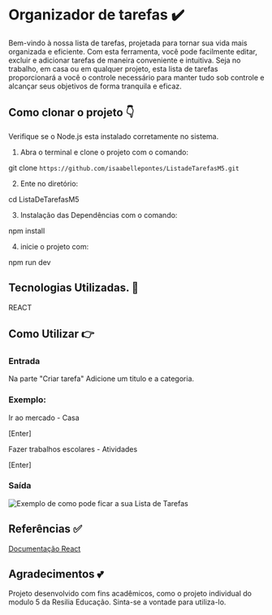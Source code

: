 # Organizador de tarefas ✔️
Bem-vindo à nossa lista de tarefas, projetada para tornar sua vida mais organizada e eficiente. Com esta ferramenta, você pode facilmente editar, excluir e adicionar tarefas de maneira conveniente e intuitiva. Seja no trabalho, em casa ou em qualquer projeto, esta lista de tarefas proporcionará a você o controle necessário para manter tudo sob controle e alcançar seus objetivos de forma tranquila e eficaz. 
 ## Como clonar o projeto 👇

 Verifique se o Node.js esta instalado corretamente no sistema.

1. Abra o terminal e clone o projeto com o comando:

  git clone `https://github.com/isaabellepontes/ListadeTarefasM5.git`

 2. Ente no diretório:

  cd ListaDeTarefasM5

 3. Instalação das Dependências com o comando:  

  npm install

 4. inicie o projeto com:

   npm run dev 

## Tecnologias Utilizadas. 📌

REACT

## Como Utilizar 👉

### Entrada 

Na parte "Criar tarefa" Adicione um titulo e a categoria.

### Exemplo:

Ir ao mercado - Casa 

[Enter]

Fazer trabalhos escolares - Atividades

[Enter]

### Saída
![Exemplo de como pode ficar a sua Lista de Tarefas ]("C:\Users\isaap\Downloads\ativd.png")

## Referências ✅

[Documentação React](https://react.dev/)

## Agradecimentos 💕

Projeto desenvolvido com fins acadêmicos, como o projeto individual do modulo 5 da Resilia Educação. Sinta-se a vontade para utiliza-lo.

